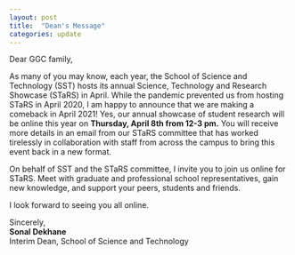 ```yaml
---
layout: post
title:  "Dean's Message"
categories: update
---
```


Dear GGC family, 
 
As many of you may know, each year, the School of Science and Technology (SST) hosts its annual Science, Technology and Research Showcase (STaRS) in April. While the pandemic prevented us from hosting STaRS in April 2020, I am happy to announce that we are making a comeback in April 2021! Yes, our annual showcase of student research will be online this year on **Thursday, April 8th from 12-3 pm.** You will receive more details in an email from our STaRS committee that has worked tirelessly in collaboration with staff from across the campus to bring this event back in a new format. 

On behalf of SST and the STaRS committee, I invite you to join us online for STaRS. Meet with graduate and professional school representatives, gain new knowledge, and support your peers, students and friends. 

I look forward to seeing you all online. 

Sincerely, <br>
**Sonal Dekhane** <br>
Interim Dean, School of Science and Technology 
